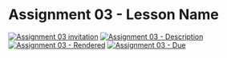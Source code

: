 # Assignment 03 - Lesson Name

[![Assignment 03 invitation](https://img.shields.io/badge/Assignment03-Repository-blue?style=for-the-badge&logo=open%20badges)](https://classroom.github.com/a/6BGGjSBx)
[![Assignment 03 - Description](https://img.shields.io/badge/Assignment03-Description-blue?style=for-the-badge&logo=open%20badges)](https://wellesley-bisc195.github.io/BISC195.jl/assignments/Assignment03)
[![Assignment 03 - Rendered](https://img.shields.io/badge/03-Script-blue?style=for-the-badge&logo=open%20badges)](https://wellesley-bisc195.github.io/BISC195.jl/assignments/#assignment03-code)
[![Assignment 03 - Due](https://img.shields.io/badge/Due-6%2F18%2F2020-orange?style=for-the-badge&logo=open%20badges)](https://wellesley-bisc195.github.io/BISC195.jl/assignments/Assignment03)
